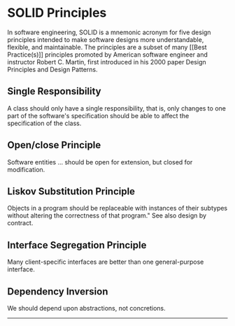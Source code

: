 # SOLID Principles

In software engineering, SOLID is a mnemonic acronym for five design principles intended to make software designs more understandable, flexible, and maintainable. The principles are a subset of many [[Best Practice(s)]] principles promoted by American software engineer and instructor Robert C. Martin, first introduced in his 2000 paper Design Principles and Design Patterns.

## Single Responsibility

A class should only have a single responsibility, that is, only changes to one part of the software's specification should be able to affect the specification of the class.  

## Open/close Principle

Software entities ... should be open for extension, but closed for modification.  

## Liskov Substitution Principle

Objects in a program should be replaceable with instances of their subtypes without altering the correctness of that program." See also design by contract.  

## Interface Segregation Principle

Many client-specific interfaces are better than one general-purpose interface.

## Dependency Inversion

We should depend upon abstractions, not concretions.

---


